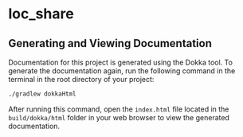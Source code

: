 # loc_share

## Generating and Viewing Documentation

Documentation for this project is generated using the Dokka tool.
To generate the documentation again, run the following command in the terminal in the root directory of your project:

```bash
./gradlew dokkaHtml
```

After running this command, open the `index.html` file located in the `build/dokka/html` folder in your web browser to view the generated documentation.
